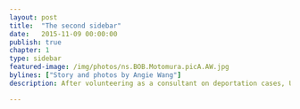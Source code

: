 ```yaml
---
layout: post
title:  "The second sidebar"
date:   2015-11-09 00:00:00
publish: true
chapter: 1
type: sidebar
featured-image: /img/photos/ns.BOB.Motomura.picA.AW.jpg
bylines: ["Story and photos by Angie Wang"]
description: After volunteering as a consultant on deportation cases, UCLA law professor Hiroshi Motomura decided to focus his teachings on immigration policy.

---
```


  
